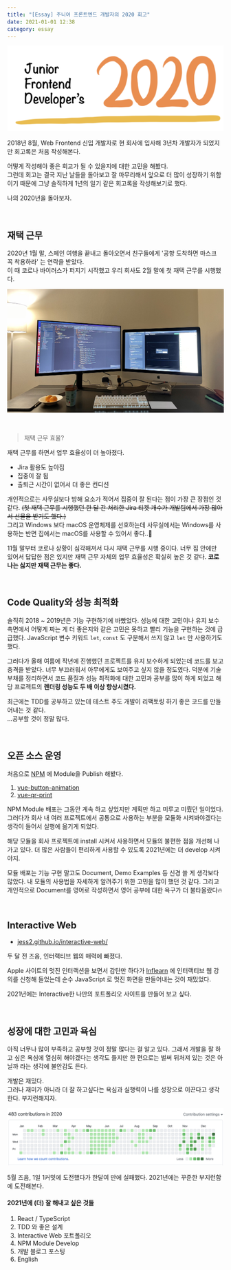 ```yaml
---
title: "[Essay] 주니어 프론트엔드 개발자의 2020 회고"
date: 2021-01-01 12:38
category: essay
---
```


![](images/2020.png)

2018년 8월, Web Frontend 신입 개발자로 현 회사에 입사해 3년차 개발자가 되었지만 회고록은 처음 작성해본다.

어떻게 작성해야 좋은 회고가 될 수 있을지에 대한 고민을 해봤다.  
그런데 회고는 결국 지난 날들을 돌아보고 잘 마무리해서 앞으로 더 많이 성장하기 위함이기 때문에 그냥 솔직하게 1년의 일기 같은 회고록을 작성해보기로 했다.

나의 2020년을 돌아보자.

<br>

## 재택 근무
2020년 1월 말, 스페인 여행을 끝내고 돌아오면서 친구들에게 '공항 도착하면 마스크 꼭 착용하라' 는 연락을 받았다.  
이 때 코로나 바이러스가 퍼지기 시작했고 우리 회사도 2월 말에 첫 재택 근무를 시행했다.


![](images/home.png)

<br>

> 재택 근무 효율?

재택 근무를 하면서 업무 효율성이 더 높아졌다.
- Jira 활용도 높아짐
- 집중이 잘 됨
- 출퇴근 시간이 없어서 더 좋은 컨디션

개인적으로는 사무실보다 방해 요소가 적어서 집중이 잘 된다는 점이 가장 큰 장점인 것 같다. ~~(첫 재택 근무를 시행했던 한 달 간 처리한 Jira 티켓 개수가 개발팀에서 가장 많아서 선물을 받기도 했다.)~~  
그리고 Windows 보다 macOS 운영체제를 선호하는데 사무실에서는 Windows를 사용하는 반면 집에서는 macOS를 사용할 수 있어서 좋다..🍎  

11월 말부터 코로나 상황이 심각해져서 다시 재택 근무를 시행 중이다. 너무 집 안에만 있어서 답답한 점은 있지만 재택 근무 자체의 업무 효율성은 확실히 높은 것 같다. **코로나는 싫지만 재택 근무는 좋다.**

<br>

## Code Quality와 성능 최적화
솔직히 2018 ~ 2019년은 기능 구현하기에 바빴었다. 성능에 대한 고민이나 유지 보수 측면에서 어떻게 짜는 게 더 좋은지와 같은 고민은 못하고 빨리 기능을 구현하는 것에 급급했다.
JavaScript 변수 키워드 `let`, `const` 도 구분해서 쓰지 않고 `let` 만 사용하기도 했다.  

그러다가 올해 여름에 작년에 진행했던 프로젝트를 유지 보수하게 되었는데 코드를 보고 충격을 받았다. 너무 부끄러워서 아무에게도 보여주고 싶지 않을 정도였다.
덕분에 기술 부채를 정리하면서 코드 품질과 성능 최적화에 대한 고민과 공부를 많이 하게 되었고 해당 프로젝트의 **렌더링 성능도 두 배 이상 향상시켰다.**

최근에는 TDD를 공부하고 있는데 테스트 주도 개발이 리팩토링 하기 좋은 코드를 만들어내는 것 같다.  
...공부할 것이 정말 많다.

<br>

## 오픈 소스 운영
처음으로 [NPM](https://www.npmjs.com/) 에 Module을 Publish 해봤다.

1. [vue-button-animation](https://www.npmjs.com/package/vue-button-animation)
2. [vue-qr-print](https://www.npmjs.com/package/vue-qr-print)

NPM Module 배포는 그동안 계속 하고 싶었지만 계획만 하고 미루고 미뤘던 일이었다.  
그러다가 회사 내 여러 프로젝트에서 공통으로 사용하는 부분을 모듈화 시켜봐야겠다는 생각이 들어서 실행에 옮기게 되었다.  

해당 모듈을 회사 프로젝트에 install 시켜서 사용하면서 모듈의 불편한 점을 개선해 나가고 있다. 더 많은 사람들이 편리하게 사용할 수 있도록 2021년에는 더 develop 시켜야지.

모듈 배포는 기능 구현 말고도 Document, Demo Examples 등 신경 쓸 게 생각보다 많았다. 내 모듈의 사용법을 자세하게 알려주기 위한 고민을 많이 했던 것 같다.
그리고 개인적으로 Document를 영어로 작성하면서 영어 공부에 대한 욕구가 더 불타올랐다🔥  

<br>

## Interactive Web

- [jess2.github.io/interactive-web/](jess2.github.io/interactive-web/)

두 달 전 즈음, 인터랙티브 웹의 매력에 빠졌다.  

Apple 사이트의 멋진 인터랙션을 보면서 감탄만 하다가 [Inflearn](https://www.inflearn.com/) 에 인터랙티브 웹 강의를 신청해 들었는데 순수 JavaScript 로 멋진 화면을 만들어내는 것이 재밌었다.

2021년에는 Interactive한 나만의 포트폴리오 사이트를 만들어 보고 싶다.

<br>

## 성장에 대한 고민과 욕심
아직 너무나 많이 부족하고 공부할 것이 정말 많다는 걸 알고 있다. 그래서 개발을 잘 하고 싶은 욕심에 열심히 해야겠다는 생각도 들지만 한 편으로는 벌써 뒤처져 있는 것은 아닐까 라는 생각에 불안감도 든다.

개발은 재밌다.  
그러나 재미가 아니라 더 잘 하고싶다는 욕심과 실행력이 나를 성장으로 이끈다고 생각한다. 부지런해지자.

![](images/github.png)

5월 즈음, 1일 1커밋에 도전했다가 한달여 만에 실패했다. 2021년에는 꾸준한 부지런함에 도전해본다.

#### 2021년에 (더) 잘 해내고 싶은 것들
1. React / TypeScript
2. TDD 와 좋은 설계
3. Interactive Web 포트폴리오
4. NPM Module Develop
5. 개발 블로그 포스팅
6. English







 
